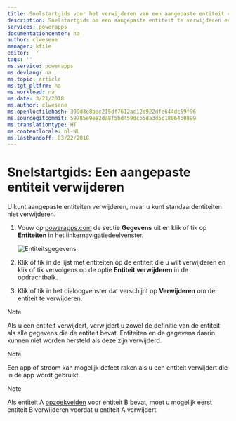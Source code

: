 ```yaml
---
title: Snelstartgids voor het verwijderen van een aangepaste entiteit en het wissen van gegevens | Microsoft Docs
description: Snelstartgids om een aangepaste entiteit te verwijderen en alle gegevens te wissen
services: powerapps
documentationcenter: na
author: clwesene
manager: kfile
editor: ''
tags: ''
ms.service: powerapps
ms.devlang: na
ms.topic: article
ms.tgt_pltfrm: na
ms.workload: na
ms.date: 3/21/2018
ms.author: clwesene
ms.openlocfilehash: 399d3e8bac215df7612ac12d922dfe644dc59f96
ms.sourcegitcommit: 59785e9e82da8f5bd459dcb5da3d5c18064b0899
ms.translationtype: HT
ms.contentlocale: nl-NL
ms.lasthandoff: 03/22/2018
---
```

# <a name="quickstart-delete-a-custom-entity"></a>Snelstartgids: Een aangepaste entiteit verwijderen
U kunt aangepaste entiteiten verwijderen, maar u kunt standaardentiteiten niet verwijderen.

1. Vouw op [powerapps.com](https://web.powerapps.com) de sectie **Gegevens** uit en klik of tik op **Entiteiten** in het linkernavigatiedeelvenster.

    ![Entiteitsgegevens](./media/data-platform-cds-create-entity/entitylist.png "Entiteitslijst")

2. Klik of tik in de lijst met entiteiten op de entiteit die u wilt verwijderen en klik of tik vervolgens op de optie **Entiteit verwijderen** in de opdrachtbalk.
3. Klik of tik in het dialoogvenster dat verschijnt op **Verwijderen** om de entiteit te verwijderen.

>[!NOTE]
>Als u een entiteit verwijdert, verwijdert u zowel de definitie van de entiteit als alle gegevens die de entiteit bevat. Entiteiten en de gegevens daarin kunnen niet worden hersteld als deze zijn verwijderd.

>[!NOTE]
>Een app of stroom kan mogelijk defect raken als u een entiteit verwijdert die in de app wordt gebruikt.

>[!NOTE]
>Als entiteit A [opzoekvelden](data-platform-entity-lookup.md) voor entiteit B bevat, moet u mogelijk eerst entiteit B verwijderen voordat u entiteit A verwijdert.

